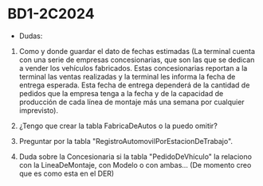 # BD1-2C2024

- Dudas:

1. Como y donde guardar el dato de fechas estimadas (La terminal cuenta con una serie de empresas concesionarias, que son las que se
dedican a vender los vehículos fabricados. Estas concesionarias reportan a la terminal las ventas
realizadas y la terminal les informa la fecha de entrega esperada. Esta fecha de entrega
dependerá de la cantidad de pedidos que la empresa tenga a la fecha y de la capacidad de
producción de cada línea de montaje más una semana por cualquier imprevisto).

2. ¿Tengo que crear la tabla FabricaDeAutos o la puedo omitir?

3. Preguntar por la tabla "RegistroAutomovilPorEstacionDeTrabajo".

4. Duda sobre la Concesionaria si la tabla "PedidoDeVhículo" la relaciono con la LineaDeMontaje, con Modelo o con ambas... (De momento creo que es como esta en el DER)